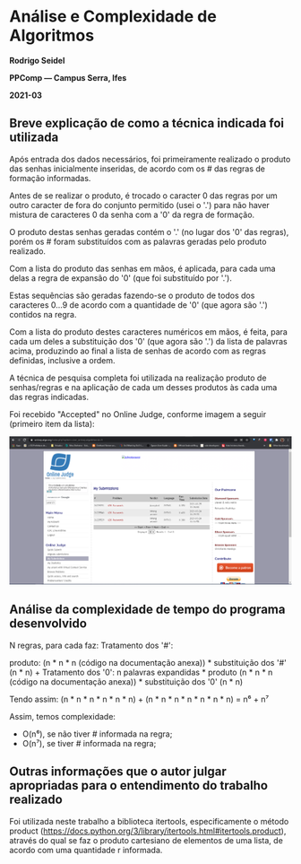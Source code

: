 # Análise e Complexidade de Algoritmos

**Rodrigo Seidel**

**PPComp — Campus Serra, Ifes**

**2021-03**

## Breve explicação de como a técnica indicada foi utilizada
Após entrada dos dados necessários, foi primeiramente realizado o produto das senhas inicialmente inseridas, de acordo com os # das regras de formação informadas.

Antes de se realizar o produto, é trocado o caracter 0 das regras por um outro caracter de fora do conjunto permitido (usei o '.') para não haver mistura de caracteres 0 da senha com a '0' da regra de formação.

O produto destas senhas geradas contém o '.' (no lugar dos '0' das regras), porém os # foram substituídos com as palavras geradas pelo produto realizado.

Com a lista do produto das senhas em mãos, é aplicada, para cada uma delas a regra de expansão do '0' (que foi substituído por '.'). 

Estas sequências são geradas fazendo-se o produto de todos dos caracteres 0...9 de acordo com a quantidade de '0' (que agora são '.') contidos na regra.

Com a lista do produto destes caracteres numéricos em mãos, é feita, para cada um deles a substituição dos '0' (que agora são '.') da lista de palavras acima, produzindo ao final a lista de senhas de acordo com as regras definidas, inclusive a ordem.


A técnica de pesquisa completa foi utilizada na realização produto de senhas/regras e na aplicação de cada um desses produtos às cada uma das regras indicadas.



Foi recebido "Accepted" no Online Judge, conforme imagem a seguir (primeiro item da lista):

![Veredito](./00628-veredito.png)

## Análise da complexidade de tempo do programa desenvolvido

N regras, para cada faz:
Tratamento dos '#': 

produto: (n * n * n (código na documentação anexa)) * substituição dos '#' (n * n)
+ 
Tratamento dos '0': 
n palavras expandidas * produto (n * n * n (código na documentação anexa)) * substituição dos '0' (n * n)

Tendo assim:
(n * n * n * n * n * n) + (n * n * n * n * n * n * n) = n⁶ + n⁷


Assim, temos complexidade:
- O(n⁶), se não tiver # informada na regra;
- O(n⁷), se tiver # informada na regra;



## Outras informações que o autor julgar apropriadas para o entendimento do trabalho realizado
Foi utilizada neste trabalho a biblioteca itertools, especificamente o método product (https://docs.python.org/3/library/itertools.html#itertools.product), através do qual se faz o produto cartesiano de elementos de uma lista, de acordo com uma quantidade r informada.
